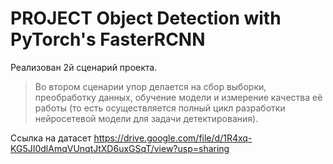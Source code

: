 # PROJECT Object Detection with PyTorch's FasterRCNN

Реализован 2й сценарий проекта.

> Во втором сценарии упор делается на сбор выборки,
преобработку данных, обучение модели и измерение качества её работы (то есть осуществляется полный цикл разработки нейросетевой модели для задачи детектирования).
 
 Ссылка на датасет https://drive.google.com/file/d/1R4xq-KG5JI0dlAmqVUnqtJtXD6uxGSqT/view?usp=sharing
